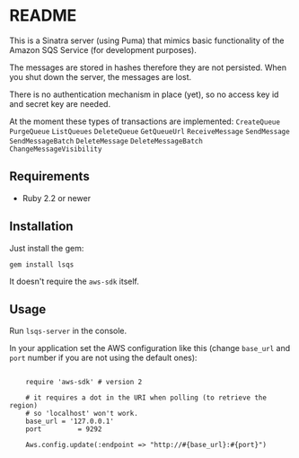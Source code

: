 # README

This is a Sinatra server (using Puma) that mimics basic functionality of the 
Amazon SQS Service (for development purposes).

The messages are stored in hashes therefore they are not persisted. When you 
shut down the server, the messages are lost.

There is no authentication mechanism in place (yet), so no access key id and
secret key are needed.

At the moment these types of transactions are implemented:
`CreateQueue`
`PurgeQueue`
`ListQueues`
`DeleteQueue`
`GetQueueUrl`
`ReceiveMessage`
`SendMessage`
`SendMessageBatch`
`DeleteMessage`
`DeleteMessageBatch`
`ChangeMessageVisibility`

## Requirements

* Ruby 2.2 or newer

## Installation

Just install the gem:

    gem install lsqs

It doesn't require the `aws-sdk` itself.

## Usage

Run `lsqs-server` in the console.

In your application set the AWS configuration like this (change `base_url` and
`port` number if you are not using the default ones):

```

	require 'aws-sdk' # version 2
	
	# it requires a dot in the URI when polling (to retrieve the region)
	# so 'localhost' won't work.
	base_url = '127.0.0.1' 
	port 		 = 9292
	
	Aws.config.update(:endpoint => "http://#{base_url}:#{port}")
```